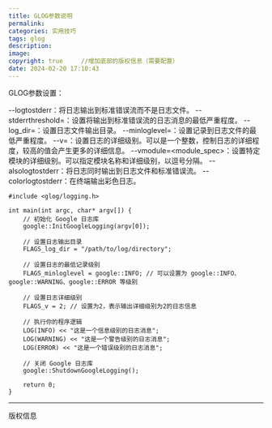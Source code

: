 ```yaml
---
title: GLOG参数说明
permalink: 
categories: 实用技巧
tags: glog
description: 
image: 
copyright: true     //增加底部的版权信息（需要配置）
date: 2024-02-20 17:10:43
---
```


GLOG参数设置：

--logtostderr：将日志输出到标准错误流而不是日志文件。
--stderrthreshold=<severity>：设置将输出到标准错误流的日志消息的最低严重程度。
--log_dir=<directory>：设置日志文件输出目录。
--minloglevel=<severity>：设置记录到日志文件的最低严重程度。
--v=<n>：设置日志的详细级别。<n>可以是一个整数，控制日志的详细程度，较高的值会产生更多的详细信息。
--vmodule=<module_spec>：设置特定模块的详细级别。可以指定模块名称和详细级别，以逗号分隔。
--alsologtostderr：将日志同时输出到日志文件和标准错误流。
--colorlogtostderr：在终端输出彩色日志。


<!--more-->
```
#include <glog/logging.h>

int main(int argc, char* argv[]) {
    // 初始化 Google 日志库
    google::InitGoogleLogging(argv[0]);

    // 设置日志输出目录
    FLAGS_log_dir = "/path/to/log/directory";

    // 设置日志的最低记录级别
    FLAGS_minloglevel = google::INFO; // 可以设置为 google::INFO、google::WARNING、google::ERROR 等级别

    // 设置日志详细级别
    FLAGS_v = 2; // 设置为2，表示输出详细级别为2的日志信息

    // 执行你的程序逻辑
    LOG(INFO) << "这是一个信息级别的日志消息";
    LOG(WARNING) << "这是一个警告级别的日志消息";
    LOG(ERROR) << "这是一个错误级别的日志消息";

    // 关闭 Google 日志库
    google::ShutdownGoogleLogging();

    return 0;
}

```


<hr />
版权信息